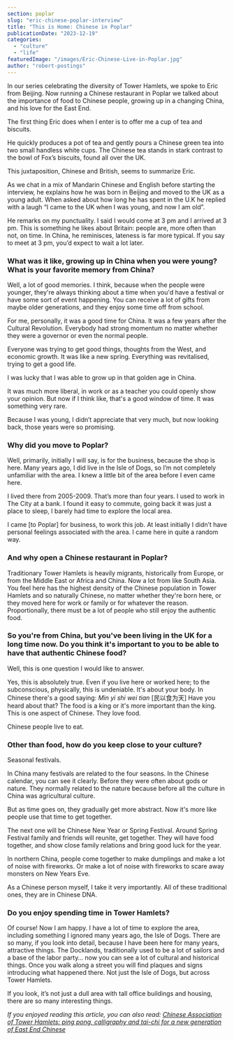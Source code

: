 ```yaml
---
section: poplar
slug: "eric-chinese-poplar-interview"
title: "This is Home: Chinese in Poplar"
publicationDate: "2023-12-19"
categories: 
  - "culture"
  - "life"
featuredImage: "/images/Eric-Chinese-Live-in-Poplar.jpg"
author: "robert-postings"
---
```


In our series celebrating the diversity of Tower Hamlets, we spoke to Eric from Beijing. Now running a Chinese restaurant in Poplar we talked about the importance of food to Chinese people, growing up in a changing China, and his love for the East End.

The first thing Eric does when I enter is to offer me a cup of tea and biscuits. 

He quickly produces a pot of tea and gently pours a Chinese green tea into two small handless white cups. The Chinese tea stands in stark contrast to the bowl of Fox’s biscuits, found all over the UK. 

This juxtaposition, Chinese and British, seems to summarize Eric. 

As we chat in a mix of Mandarin Chinese and English before starting the interview, he explains how he was born in Beijing and moved to the UK as a young adult. When asked about how long he has spent in the U.K he replied with a laugh “I came to the UK when I was young, and now I am old”.

He remarks on my punctuality. I said I would come at 3 pm and I arrived at 3 pm. This is something he likes about Britain: people are, more often than not, on time. In China, he reminisces, lateness is far more typical. If you say to meet at 3 pm, you’d expect to wait a lot later.

### What was it like, growing up in China when you were young? What is your favorite memory from China?

Well, a lot of good memories. I think, because when the people were younger, they're always thinking about a time when you'd have a festival or have some sort of event happening. You can receive a lot of gifts from maybe older generations, and they enjoy some time off from school.

For me, personally, it was a good time for China. It was a few years after the Cultural Revolution. Everybody had strong momentum no matter whether they were a governor or even the normal people. 

Everyone was trying to get good things, thoughts from the West, and economic growth. It was like a new spring. Everything was revitalised, trying to get a good life. 

I was lucky that I was able to grow up in that golden age in China. 

It was much more liberal, in work or as a teacher you could openly show your opinion. But now if I think like, that's a good window of time. It was something very rare.

Because I was young, I didn’t appreciate that very much, but now looking back, those years were so promising. 

### Why did you move to Poplar?

Well, primarily, initially I will say, is for the business, because the shop is here. Many years ago, I did live in the Isle of Dogs, so I’m not completely unfamiliar with the area. I knew a little bit of the area before I even came here. 

I lived there from 2005-2009. That’s more than four years. I used to work in The City at a bank. I found it easy to commute, going back it was just a place to sleep, I barely had time to explore the local area.

I came \[to Poplar\] for business, to work this job. At least initially I didn’t have personal feelings associated with the area. I came here in quite a random way. 

### And why open a Chinese restaurant in Poplar?

Traditionary Tower Hamlets is heavily migrants, historically from Europe, or from the Middle East or Africa and China. Now a lot from like South Asia. You feel here has the highest density of the Chinese population in Tower Hamlets and so naturally Chinese, no matter whether they're born here, or they moved here for work or family or for whatever the reason. Proportionally, there must be a lot of people who still enjoy the authentic food.

### So you're from China, but you've been living in the UK for a long time now. Do you think it's important to you to be able to have that authentic Chinese food?

Well, this is one question I would like to answer. 

Yes, this is absolutely true. Even if you live here or worked here; to the subconscious, physically, this is undeniable. It's about your body. In Chinese there's a good saying: _Min yi shi wei tian_ \[民以食为天\] Have you heard about that? The food is a king or it's more important than the king. This is one aspect of Chinese. They love food. 

Chinese people live to eat.

### Other than food, how do you keep close to your culture?

Seasonal festivals. 

In China many festivals are related to the four seasons. In the Chinese calendar, you can see it clearly. Before they were often about gods or nature. They normally related to the nature because before all the culture in China was agricultural culture. 

But as time goes on, they gradually get more abstract. Now it's more like people use that time to get together. 

The next one will be Chinese New Year or Spring Festival. Around Spring Festival family and friends will reunite, get together. They will have food together, and show close family relations and bring good luck for the year. 

In northern China, people come together to make dumplings and make a lot of noise with fireworks. Or make a lot of noise with fireworks to scare away monsters on New Years Eve. 

As a Chinese person myself, I take it very importantly. All of these traditional ones, they are in Chinese DNA.

### Do you enjoy spending time in Tower Hamlets?

Of course! Now I am happy. I have a lot of time to explore the area, including something I ignored many years ago, the Isle of Dogs. There are so many, if you look into detail, because I have been here for many years, attractive things. The Docklands, traditionally used to be a lot of sailors and a base of the labor party… now you can see a lot of cultural and historical things. Once you walk along a street you will find plaques and signs introducing what happened there. Not just the Isle of Dogs, but across Tower Hamlets. 

If you look, it’s not just a dull area with tall office buildings and housing, there are so many interesting things.

_If you enjoyed reading this article, you can also read: [Chinese Association of Tower Hamlets: ping pong, calligraphy and tai-chi for a new generation of East End Chinese](https://poplarlondon.co.uk/chinese-association-tower-hamlets-keeping-culture-alive/)_
